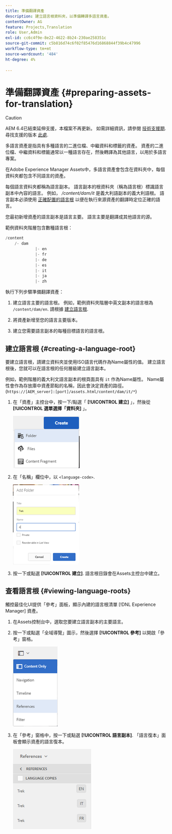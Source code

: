 ```yaml
---
title: 準備翻譯資產
description: 建立語言根資料夾，以準備轉譯多語言資產。
contentOwner: AG
feature: Projects,Translation
role: User,Admin
exl-id: cc6c4f9e-8e22-4622-8b24-230ae258351c
source-git-commit: c5b816d74c6f02f85476d16868844f39b4c47996
workflow-type: tm+mt
source-wordcount: '484'
ht-degree: 4%

---
```


# 準備翻譯資產 {#preparing-assets-for-translation}

>[!CAUTION]
>
>AEM 6.4已結束延伸支援，本檔案不再更新。 如需詳細資訊，請參閱 [技術支援期](https://helpx.adobe.com//tw/support/programs/eol-matrix.html). 尋找支援的版本 [此處](https://experienceleague.adobe.com/docs/).

多語言資產是指具有多種語言的二進位檔、中繼資料和標籤的資產。 資產的二進位檔、中繼資料和標籤通常以一種語言存在，然後轉譯為其他語言，以用於多語言專案。

在Adobe Experience Manager Assets中，多語言資產會包含在資料夾中，每個資料夾都包含不同語言的資產。

每個語言資料夾都稱為語言副本。 語言副本的根資料夾（稱為語言根）標識語言副本中內容的語言。 例如， */content/dam/it* 是義大利語副本的義大利語根。 語言副本必須使用 [正確配置的語言根](preparing-assets-for-translation.md#creating-a-language-root) 以便在執行來源資產的翻譯時定位正確的語言。

您最初新增資產的語言副本是語言主要。 語言主要是翻譯成其他語言的源。

範例資料夾階層包含數種語言根：

```java
/content
    /- dam
             |- en
             |- fr
             |- de
             |- es
             |- it
             |- ja
             |- zh
```

執行下列步驟準備翻譯資產：

1. 建立語言主要的語言根。 例如，範例資料夾階層中英文副本的語言根為 `/content/dam/en`. 請根據 [建立語言根](preparing-assets-for-translation.md#creating-a-language-root).

1. 將資產新增至您的語言主要版本。
1. 建立您需要語言副本的每種目標語言的語言根。

## 建立語言根 {#creating-a-language-root}

要建立語言根，請建立資料夾並使用ISO語言代碼作為Name屬性的值。 建立語言根後，您就可以在語言根的任何層級建立語言副本。

例如，範例階層的義大利文語言副本的根頁面具有 `it` 作為Name屬性。 Name屬性會作為存放庫中資產節點的名稱，因此會決定資產的路徑。(`https://[AEM_server]:[port]/assets.html/content/dam/it/*`)

1. 在「資產」主控台中，按一下/點選「 **[!UICONTROL 建立]** 」，然後從 **[!UICONTROL 選單選擇「資料夾]** 」。

   ![chlimage_1-120](assets/chlimage_1-120.png)

1. 在「名稱」欄位中，以 `<language-code>`.

   ![chlimage_1-121](assets/chlimage_1-121.png)

1. 按一下或點選 **[!UICONTROL 建立]**. 語言根目錄會在Assets主控台中建立。

## 查看語言根 {#viewing-language-roots}

觸控最佳化UI提供「參考」面板，顯示內建的語言根清單 [!DNL Experience Manager] 資產。

1. 在Assets控制台中，選取您要建立語言副本的主要語言。
1. 按一下或點選「全域導覽」圖示，然後選擇 **[!UICONTROL 參考]** 以開啟「參考」窗格。

   ![chlimage_1-122](assets/chlimage_1-122.png)

1. 在「參考」窗格中，按一下或點選 **[!UICONTROL 語言副本]**. 「語言復本」面板會顯示資產的語言復本。

   ![chlimage_1-123](assets/chlimage_1-123.png)
